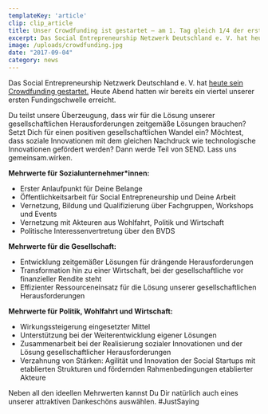 ```yaml
---
templateKey: 'article'
clip: clip_article
title: Unser Crowdfunding ist gestartet – am 1. Tag gleich 1/4 der ersten Schwelle erreicht
excerpt: Das Social Entrepreneurship Netzwerk Deutschland e. V. hat heute sein Crowdfunding gestartet. Heute Abend hatten wir bereits ein viertel unserer ersten Fundingschwelle erreicht.
image: /uploads/crowdfunding.jpg
date: "2017-09-04"
category: news
---
```


Das Social Entrepreneurship Netzwerk Deutschland e. V. hat [heute sein Crowdfunding gestartet.](https://www.startnext.com/send) Heute Abend hatten wir bereits ein viertel unserer ersten Fundingschwelle erreicht.

Du teilst unsere Überzeugung, dass wir für die Lösung unserer gesellschaftlichen Herausforderungen zeitgemäße Lösungen brauchen? Setzt Dich für einen positiven gesellschaftlichen Wandel ein? Möchtest, dass soziale Innovationen mit dem gleichen Nachdruck wie technologische Innovationen gefördert werden? Dann werde Teil von SEND. Lass uns gemeinsam.wirken.

**Mehrwerte für Sozialunternehmer\*innen:**

- Erster Anlaufpunkt für Deine Belange
- Öffentlichkeitsarbeit für Social Entrepreneurship und Deine Arbeit
- Vernetzung, Bildung und Qualifizierung über Fachgruppen, Workshops und Events
- Vernetzung mit Akteuren aus Wohlfahrt, Politik und Wirtschaft
- Politische Interessenvertretung über den BVDS


**Mehrwerte für die Gesellschaft:**

- Entwicklung zeitgemäßer Lösungen für drängende Herausforderungen
- Transformation hin zu einer Wirtschaft, bei der gesellschaftliche vor finanzieller Rendite steht
- Effizienter Ressourceneinsatz für die Lösung unserer gesellschaftlichen Herausforderungen

**Mehrwerte für Politik, Wohlfahrt und Wirtschaft:**

- Wirkungssteigerung eingesetzter Mittel
- Unterstützung bei der Weiterentwicklung eigener Lösungen
- Zusammenarbeit bei der Realisierung sozialer Innovationen und der Lösung gesellschaftlicher Herausforderungen
- Verzahnung von Stärken: Agilität und Innovation der Social Startups mit etablierten Strukturen und fördernden Rahmenbedingungen etablierter Akteure


Neben all den ideellen Mehrwerten kannst Du Dir natürlich auch eines unserer attraktiven Dankeschöns auswählen. #JustSaying
